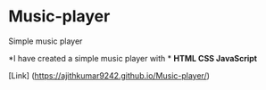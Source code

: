 # Music-player
Simple music player

*I have created a simple music player with * 
**HTML CSS JavaScript**

[Link]
(https://ajithkumar9242.github.io/Music-player/)
